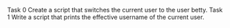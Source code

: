 Task 0 Create a script that switches the current user to the user betty.
Task 1 Write a script that prints the effective username of the current user.
